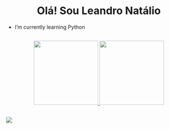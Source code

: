<h1 align="center">Olá! Sou Leandro Natálio</h1>

- I’m currently learning Python

##

<div align="center">
  <a href="https://github.com/LeandroNtl">
  <img height="175px" src="https://github-readme-stats.vercel.app/api?username=LeandroNtl&show_icons=true&theme=radical&include_all_commits=true&count_private=true"/>
  </a>
  <a href="https://github.com/LeandroNtl">
  <img height="175px" src="https://github-readme-stats.vercel.app/api/top-langs/?username=LeandroNtl&layout=compact&langs_count=7&theme=radical"/>
  </a>
</div>

##

<div> 
  <a href="https://www.instagram.com/leandronataliof/" target="_blank"><img src="https://img.shields.io/badge/-Instagram-%23E4405F?style=for-the-badge&logo=instagram&logoColor=white" target="_blank"></a>
</div>
